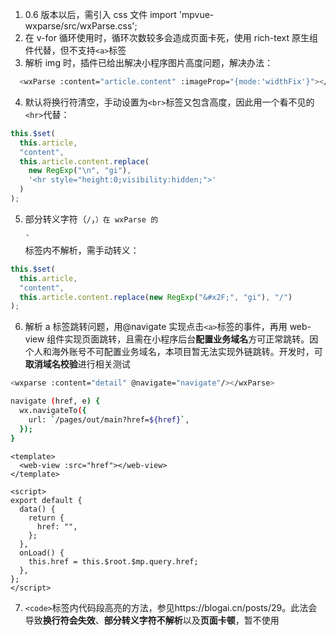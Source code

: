 1. 0.6 版本以后，需引入 css 文件 import 'mpvue-wxparse/src/wxParse.css';
2. 在 v-for 循环使用时，循环次数较多会造成页面卡死，使用 rich-text 原生组件代替，但不支持`<a>`标签
3. 解析 img 时，插件已给出解决小程序图片高度问题，解决办法：

```bash
  <wxParse :content="article.content" :imageProp="{mode:'widthFix'}"></wxParse>
```

4. 默认将换行符清空，手动设置为`<br>`标签又包含高度，因此用一个看不见的`<hr>`代替：

```js
this.$set(
  this.article,
  "content",
  this.article.content.replace(
    new RegExp("\n", "gi"),
    '<hr style="height:0;visibility:hidden;">'
  )
);
```

5. 部分转义字符（`/`，`）在 wxParse 的`<pre>` 标签内不解析，需手动转义：

```js
this.$set(
  this.article,
  "content",
  this.article.content.replace(new RegExp("&#x2F;", "gi"), "/")
);
```

6. 解析 a 标签跳转问题，用@navigate 实现点击`<a>`标签的事件，再用 web-view 组件实现页面跳转，且需在小程序后台**配置业务域名**方可正常跳转。因个人和海外账号不可配置业务域名，本项目暂无法实现外链跳转。开发时，可**取消域名校验**进行相关测试

```bash
<wxparse :content="detail" @navigate="navigate"/></wxParse>

navigate (href, e) {
  wx.navigateTo({
    url: `/pages/out/main?href=${href}`,
  });
}
```

```vue
<template>
  <web-view :src="href"></web-view>
</template>

<script>
export default {
  data() {
    return {
      href: "",
    };
  },
  onLoad() {
    this.href = this.$root.$mp.query.href;
  },
};
</script>
```

7. `<code>`标签内代码段高亮的方法，参见https://blogai.cn/posts/29。此法会导致**换行符会失效**、**部分转义字符不解析**以及**页面卡顿**，暂不使用
